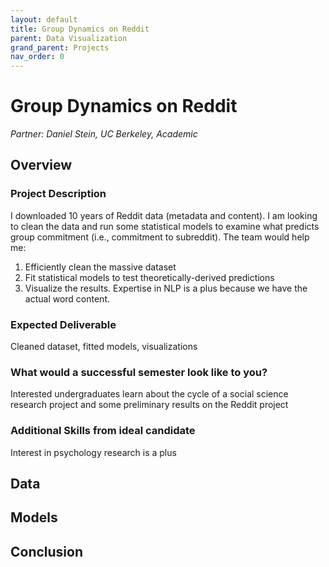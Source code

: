 ```yaml
---
layout: default
title: Group Dynamics on Reddit
parent: Data Visualization
grand_parent: Projects
nav_order: 0
---
```



# Group Dynamics on Reddit
*Partner: Daniel Stein, UC Berkeley, Academic*

## Overview
### Project Description
I downloaded 10 years of Reddit data (metadata and content). I am looking to clean the data and run some statistical models to examine what predicts group commitment (i.e., commitment to subreddit). The team would help me: 
1. Efficiently clean the massive dataset
1. Fit statistical models to test theoretically-derived predictions
1. Visualize the results. Expertise in NLP is a plus because we have the actual word content.
### Expected Deliverable
Cleaned dataset, fitted models, visualizations
### What would a successful semester look like to you?
Interested undergraduates learn about the cycle of a social science research project and some preliminary results on the Reddit project 
### Additional Skills from ideal candidate
Interest in psychology research is a plus

## Data

## Models

## Conclusion


```python

```
